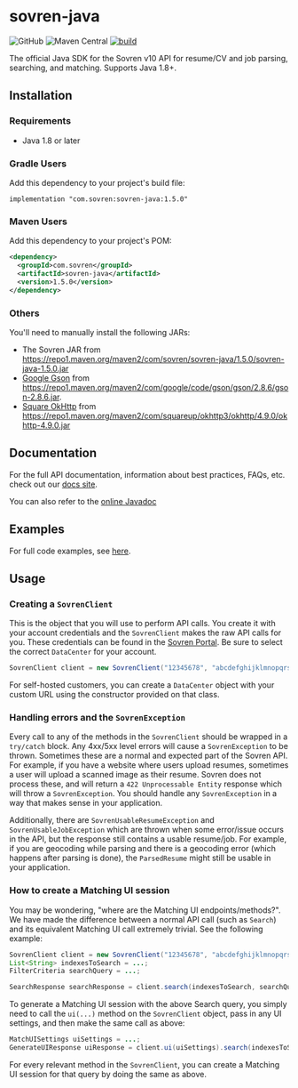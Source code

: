 # sovren-java
![GitHub](https://img.shields.io/github/license/sovren/sovren-java?color=0575aa)
![Maven Central](https://img.shields.io/maven-central/v/com.sovren/sovren-java?color=0575aa)
[![build](https://github.com/sovren/sovren-java/actions/workflows/build.yml/badge.svg)](https://github.com/sovren/sovren-java/actions/workflows/build.yml)

The official Java SDK for the Sovren v10 API for resume/CV and job parsing, searching, and matching. Supports Java 1.8+.

## Installation

### Requirements
- Java 1.8 or later

### Gradle Users
Add this dependency to your project's build file:
```
implementation "com.sovren:sovren-java:1.5.0"
```

### Maven Users
Add this dependency to your project's POM:
```xml
<dependency>
  <groupId>com.sovren</groupId>
  <artifactId>sovren-java</artifactId>
  <version>1.5.0</version>
</dependency>
```

### Others
You'll need to manually install the following JARs:
- The Sovren JAR from https://repo1.maven.org/maven2/com/sovren/sovren-java/1.5.0/sovren-java-1.5.0.jar
- [Google Gson][gson_url] from https://repo1.maven.org/maven2/com/google/code/gson/gson/2.8.6/gson-2.8.6.jar.
- [Square OkHttp][okhttp_url] from https://repo1.maven.org/maven2/com/squareup/okhttp3/okhttp/4.9.0/okhttp-4.9.0.jar


## Documentation
For the full API documentation, information about best practices, FAQs, etc. check out our [docs site][api-docs].

You can also refer to the [online Javadoc][javadoc_url]

## Examples
For full code examples, see [here][examples].

## Usage

### Creating a `SovrenClient`
This is the object that you will use to perform API calls. You create it with your account credentials and the `SovrenClient` makes the raw API calls for you. These credentials can be found in the [Sovren Portal][portal]. Be sure to select the correct `DataCenter` for your account.
```java
SovrenClient client = new SovrenClient("12345678", "abcdefghijklmnopqrstuvwxyz", DataCenter.US);
```

For self-hosted customers, you can create a `DataCenter` object with your custom URL using the constructor provided on that class.

### Handling errors and the `SovrenException`
Every call to any of the methods in the `SovrenClient` should be wrapped in a `try/catch` block. Any 4xx/5xx level errors will cause a `SovrenException` to be thrown. Sometimes these are a normal and expected part of the Sovren API. For example, if you have a website where users upload resumes, sometimes a user will upload a scanned image as their resume. Sovren does not process these, and will return a `422 Unprocessable Entity` response which will throw a `SovrenException`. You should handle any `SovrenException` in a way that makes sense in your application.

Additionally, there are `SovrenUsableResumeException` and `SovrenUsableJobException` which are thrown when some error/issue occurs in the API, but the response still contains a usable resume/job. For example, if you are geocoding while parsing and there is a geocoding error (which happens after parsing is done), the `ParsedResume` might still be usable in your application.

### How to create a Matching UI session
You may be wondering, "where are the Matching UI endpoints/methods?". We have made the difference between a normal API call (such as `Search`) and its equivalent Matching UI call extremely trivial. See the following example:

```java
SovrenClient client = new SovrenClient("12345678", "abcdefghijklmnopqrstuvwxyz", DataCenter.US);
List<String> indexesToSearch = ...;
FilterCriteria searchQuery = ...;

SearchResponse searchResponse = client.search(indexesToSearch, searchQuery, null, null);
```
To generate a Matching UI session with the above Search query, you simply need to call the `ui(...)` method on the `SovrenClient` object, pass in any UI settings, and then make the same call as above:
```java
MatchUISettings uiSettings = ...;
GenerateUIResponse uiResponse = client.ui(uiSettings).search(indexesToSearch, searchQuery, null, null);
```
For every relevant method in the `SovrenClient`, you can create a Matching UI session for that query by doing the same as above.

[javadoc_url]: https://sovren.github.io/sovren-java/
[gson_url]: https://github.com/google/gson
[okhttp_url]: https://github.com/square/okhttp
[examples]: https://github.com/sovren/sovren-java/tree/master/examples
[portal]: https://portal.sovren.com
[api-docs]: https://sovren.com/technical-specs/latest/rest-api/overview/